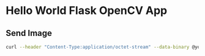 # Hello World Flask OpenCV App

## Send Image
```bash
curl --header "Content-Type:application/octet-stream" --data-binary @your.img.file http://localhost:5555/process-image
```